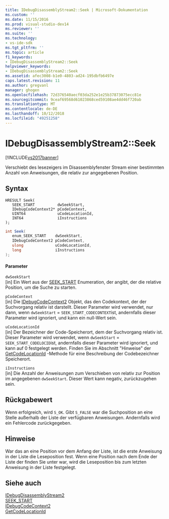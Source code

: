 ```yaml
---
title: IDebugDisassemblyStream2::Seek | Microsoft-Dokumentation
ms.custom: ''
ms.date: 11/15/2016
ms.prod: visual-studio-dev14
ms.reviewer: ''
ms.suite: ''
ms.technology:
- vs-ide-sdk
ms.tgt_pltfrm: ''
ms.topic: article
f1_keywords:
- IDebugDisassemblyStream2::Seek
helpviewer_keywords:
- IDebugDisassemblyStream2::Seek
ms.assetid: afec3008-b1e0-4803-ad24-195dbfb6497e
caps.latest.revision: 11
ms.author: gregvanl
manager: ghogen
ms.openlocfilehash: 72d376540aecf03da252e1e25b37873075ecc81e
ms.sourcegitcommit: 9ceaf69568d61023868ced59108ae4dd46f720ab
ms.translationtype: MT
ms.contentlocale: de-DE
ms.lasthandoff: 10/12/2018
ms.locfileid: "49251258"
---
```

# <a name="idebugdisassemblystream2seek"></a>IDebugDisassemblyStream2::Seek
[!INCLUDE[vs2017banner](../../../includes/vs2017banner.md)]

Verschiebt des lesezeigers im Disassemblyfenster Stream einer bestimmten Anzahl von Anweisungen, die relativ zur angegebenen Position.  
  
## <a name="syntax"></a>Syntax  
  
```cpp#  
HRESULT Seek(   
   SEEK_START          dwSeekStart,  
   IDebugCodeContext2* pCodeContext,  
   UINT64              uCodeLocationId,  
   INT64               iInstructions  
);  
```  
  
```csharp  
int Seek(   
   enum_SEEK_START    dwSeekStart,  
   IDebugCodeContext2 pCodeContext,  
   ulong              uCodeLocationId,  
   long               iInstructions  
);  
```  
  
#### <a name="parameters"></a>Parameter  
 `dwSeekStart`  
 [in] Ein Wert aus der [SEEK_START](../../../extensibility/debugger/reference/seek-start.md) Enumeration, der angibt, der die relative Position, um die Suche zu starten.  
  
 `pCodeContext`  
 [in] Die [IDebugCodeContext2](../../../extensibility/debugger/reference/idebugcodecontext2.md) Objekt, das den Codekontext, der der Suchvorgang relativ ist darstellt. Dieser Parameter wird verwendet, nur dann, wenn `dwSeekStart`  =  `SEEK_START_CODECONTEXT`ist, andernfalls dieser Parameter wird ignoriert, und kann ein null-Wert sein.  
  
 `uCodeLocationId`  
 [in] Der Bezeichner der Code-Speicherort, dem der Suchvorgang relativ ist. Dieser Parameter wird verwendet, wenn `dwSeekStart`  =  `SEEK_START_CODELOCID`ist, andernfalls dieser Parameter wird ignoriert, und kann auf 0 festgelegt werden. Finden Sie im Abschnitt "Hinweise" der [GetCodeLocationId](../../../extensibility/debugger/reference/idebugdisassemblystream2-getcodelocationid.md) -Methode für eine Beschreibung der Codebezeichner Speicherort.  
  
 `iInstructions`  
 [in] Die Anzahl der Anweisungen zum Verschieben von relativ zur Position im angegebenen `dwSeekStart`. Dieser Wert kann negativ, zurückzugehen sein.  
  
## <a name="return-value"></a>Rückgabewert  
 Wenn erfolgreich, wird `S_OK`. Gibt `S_FALSE` war die Suchposition an eine Stelle außerhalb der Liste der verfügbaren Anweisungen. Andernfalls wird ein Fehlercode zurückgegeben.  
  
## <a name="remarks"></a>Hinweise  
 War das an eine Position vor dem Anfang der Liste, ist die erste Anweisung in der Liste die Leseposition fest. Wenn eine Position nach dem Ende der Liste der finden Sie unter war, wird die Leseposition bis zum letzten Anweisung in der Liste festgelegt.  
  
## <a name="see-also"></a>Siehe auch  
 [IDebugDisassemblyStream2](../../../extensibility/debugger/reference/idebugdisassemblystream2.md)   
 [SEEK_START](../../../extensibility/debugger/reference/seek-start.md)   
 [IDebugCodeContext2](../../../extensibility/debugger/reference/idebugcodecontext2.md)   
 [GetCodeLocationId](../../../extensibility/debugger/reference/idebugdisassemblystream2-getcodelocationid.md)

